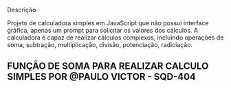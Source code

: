 Descrição

Projeto de calculadora simples em JavaScript que não possui interface gráfica, apenas um prompt para solicitar os valores dos cálculos. A calculadora é capaz de realizar cálculos complexos, incluindo operações de soma, subtração, multiplicação, divisão, potenciação, radiciação.

## FUNÇÃO DE SOMA PARA REALIZAR CALCULO SIMPLES POR @PAULO VICTOR - SQD-404